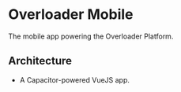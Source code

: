 # Overloader Mobile

The mobile app powering the Overloader Platform.

## Architecture

- A Capacitor-powered VueJS app.